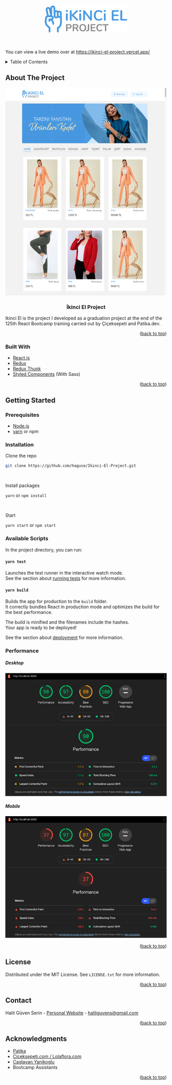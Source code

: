 <!-- PROJECT LOGO -->
<br />
<div align="center">
    <img src="./src/images/Markdown/logo.png" alt="Logo">
</div>
<br />
<br />

You can view a live demo over at https://ikinci-el-project.vercel.app/

<!-- TABLE OF CONTENTS -->
<details>
  <summary>Table of Contents</summary>
  <ol>
    <li>
      <a href="#about-the-project">About The Project</a>
      <ul>
        <li><a href="#built-with">Built With</a></li>
      </ul>
    </li>
    <li>
      <a href="#getting-started">Getting Started</a>
      <ul>
        <li><a href="#prerequisites">Prerequisites</a></li>
        <li><a href="#installation">Installation</a></li>
        <li><a href="#available-scripts">Available Scripts</a></li>
        <li><a href="#performance">Performance</a></li>
      </ul>
    </li>
    <li><a href="#license">License</a></li>
    <li><a href="#contact">Contact</a></li>
    <li><a href="#acknowledgments">Acknowledgments</a></li>
  </ol>
</details>

<!-- ABOUT THE PROJECT -->

## About The Project

<div id="top" align="center">
    <img src="./src/images/Markdown/Homepage.png" alt="Homepage" height="650">
  <h3>İkinci El Project</h3>
  </div>

Ikinci El is the project I developed as a graduation project at the end of the 125th React Bootcamp training carried out by Çiçeksepeti and Patika.dev.

<p align="right">(<a href="#top">back to top</a>)</p>

### Built With

- [React.js](https://reactjs.org/)
- [Redux](https://redux.js.org/)
- [Redux Thunk](https://github.com/reduxjs/redux-thunk)
- [Styled Components](https://styled-components.com/) (With Sass)

<p align="right">(<a href="#top">back to top</a>)</p>

<!-- GETTING STARTED -->

## Getting Started

### Prerequisites

- [Node.js](https://nodejs.org/en/download/)
- [yarn](https://yarnpkg.com/) or npm

### Installation

Clone the repo

```sh
git clone https://github.com/haguse/Ikinci-El-Project.git
```

<br/>

Install packages

`yarn` or `npm install`

<br/>

Start

`yarn start` or `npm start`
<br/>

### Available Scripts

In the project directory, you can run:

#### `yarn test`

Launches the test runner in the interactive watch mode.\
See the section about [running tests](https://facebook.github.io/create-react-app/docs/running-tests) for more information.

#### `yarn build`

Builds the app for production to the `build` folder.\
It correctly bundles React in production mode and optimizes the build for the best performance.

The build is minified and the filenames include the hashes.\
Your app is ready to be deployed!

See the section about [deployment](https://facebook.github.io/create-react-app/docs/deployment) for more information.

### Performance

##### Desktop

<img src="./src/images/Markdown/LighthouseDesktop.png" alt="Desktop">

##### Mobile

<img src="./src/images/Markdown/LighthouseMobile.png" alt="Mobile">

<p align="right">(<a href="#top">back to top</a>)</p>

<!-- LICENSE -->

## License

Distributed under the MIT License. See `LICENSE.txt` for more information.

<p align="right">(<a href="#top">back to top</a>)</p>

<!-- CONTACT -->

## Contact

Halit Güven Serin - [Personal Website](https://halitguvenserin.com) - halitguvens@gmail.com

<p align="right">(<a href="#top">back to top</a>)</p>

<!-- ACKNOWLEDGMENTS -->

## Acknowledgments

- [Patika](https://www.patika.dev/)
- [Ciceksepeti.com / Lolaflora.com](https://www.ciceksepeti.com/)
- [Caglayan Yanikoglu](https://github.com/CaglayanYanikoglu)
- Bootcamp Assistants

<p align="right">(<a href="#top">back to top</a>)</p>

